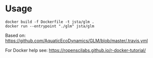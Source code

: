 
# Usage

```
docker build -f Dockerfile -t jsta/glm .
docker run --entrypoint "./glm" jsta/glm
```

Based on: https://github.com/AquaticEcoDynamics/GLM/blob/master/.travis.yml

For Docker help see: https://ropenscilabs.github.io/r-docker-tutorial/
